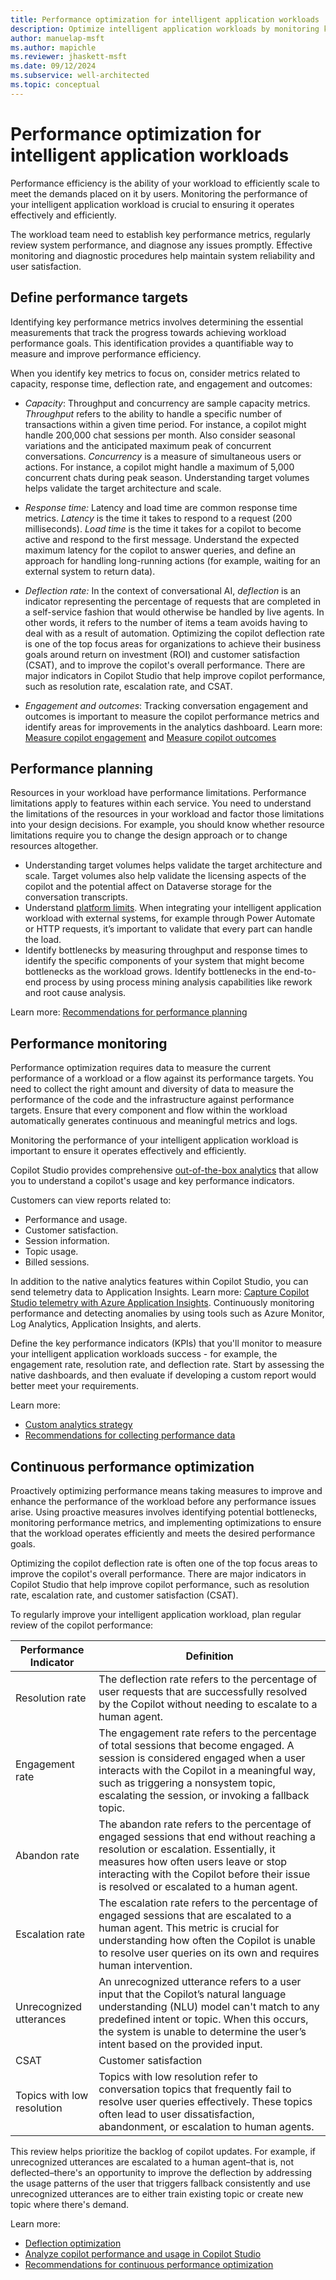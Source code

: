 ```yaml
---
title: Performance optimization for intelligent application workloads
description: Optimize intelligent application workloads by monitoring key performance metrics, diagnosing issues promptly, and continuously enhancing efficiency to meet user demands.
author: manuelap-msft
ms.author: mapichle
ms.reviewer: jhaskett-msft
ms.date: 09/12/2024
ms.subservice: well-architected
ms.topic: conceptual
---
```


# Performance optimization for intelligent application workloads

Performance efficiency is the ability of your workload to efficiently scale to meet the demands placed on it by users. Monitoring the performance of your intelligent application workload is crucial to ensuring it operates effectively and efficiently.

The workload team need to establish key performance metrics, regularly review system performance, and diagnose any issues promptly. Effective monitoring and diagnostic procedures help maintain system reliability and user satisfaction.

## Define performance targets

Identifying key performance metrics involves determining the essential measurements that track the progress towards achieving workload performance goals. This identification provides a quantifiable way to measure and improve performance efficiency.

When you identify key metrics to focus on, consider metrics related to capacity, response time, deflection rate, and engagement and outcomes:

- _Capacity_: Throughput and concurrency are sample capacity metrics. *Throughput* refers to the ability to handle a specific number of transactions within a given time period. For instance, a copilot might handle 200,000 chat sessions per month. Also consider seasonal variations and the anticipated maximum peak of concurrent conversations. *Concurrency* is a measure of simultaneous users or actions. For instance, a copilot might handle a maximum of 5,000 concurrent chats during peak season. Understanding target volumes helps validate the target architecture and scale. 

- _Response time:_ Latency and load time are common response time metrics. *Latency* is the time it takes to respond to a request (200 milliseconds). *Load time* is the time it takes for a copilot to become active and respond to the first message. Understand the expected maximum latency for the copilot to answer queries, and define an approach for handling long-running actions (for example, waiting for an external system to return data).

- _Deflection rate:_ In the context of conversational AI, *deflection* is an indicator representing the percentage of requests that are completed in a self-service fashion that would otherwise be handled by live agents. In other words, it refers to the number of items a team avoids having to deal with as a result of automation. Optimizing the copilot deflection rate is one of the top focus areas for organizations to achieve their business goals around return on investment (ROI) and customer satisfaction (CSAT), and to improve the copilot's overall performance. There are major indicators in Copilot Studio that help improve copilot performance, such as resolution rate, escalation rate, and CSAT.

- _Engagement and outcomes_: Tracking conversation engagement and outcomes is important to measure the copilot performance metrics and identify areas for improvements in the analytics dashboard. Learn more: [Measure copilot engagement](/microsoft-copilot-studio/guidance/measuring-engagement) and [Measure copilot outcomes](/microsoft-copilot-studio/guidance/measuring-outcomes)

## Performance planning

Resources in your workload have performance limitations. Performance limitations apply to features within each service. You need to understand the limitations of the resources in your workload and factor those limitations into your design decisions. For example, you should know whether resource limitations require you to change the design approach or to change resources altogether.

- Understanding target volumes helps validate the target architecture and scale. Target volumes also help validate the licensing aspects of the copilot and the potential affect on Dataverse storage for the conversation transcripts.
- Understand [platform limits](/microsoft-copilot-studio/requirements-quotas). When integrating your intelligent application workload with external systems, for example through Power Automate or HTTP requests, it’s important to validate that every part can handle the load.
- Identify bottlenecks by measuring throughput and response times to identify the specific components of your system that might become bottlenecks as the workload grows. Identify bottlenecks in the end-to-end process by using process mining analysis capabilities like rework and root cause analysis.

Learn more: [Recommendations for performance planning](../performance-efficiency/performance-planning.md)

## Performance monitoring

Performance optimization requires data to measure the current performance of a workload or a flow against its performance targets. You need to collect the right amount and diversity of data to measure the performance of the code and the infrastructure against performance targets. Ensure that every component and flow within the workload automatically generates continuous and meaningful metrics and logs.

Monitoring the performance of your intelligent application workload is important to ensure it operates effectively and efficiently. 

Copilot Studio provides comprehensive [out-of-the-box analytics](/microsoft-copilot-studio/analytics-overview) that allow you to understand a copilot's usage and key performance indicators.

Customers can view reports related to:

- Performance and usage.
- Customer satisfaction.
- Session information.
- Topic usage.
- Billed sessions.

In addition to the native analytics features within Copilot Studio, you can send telemetry data to Application Insights. Learn more: [Capture Copilot Studio telemetry with Azure Application Insights](/microsoft-copilot-studio/advanced-bot-framework-composer-capture-telemetry?tabs=webApp). Continuously monitoring performance and detecting anomalies by using tools such as Azure Monitor, Log Analytics, Application Insights, and alerts.

Define the key performance indicators (KPIs) that you'll monitor to measure your intelligent application workloads success - for example, the engagement rate, resolution rate, and deflection rate. Start by assessing the native dashboards, and then evaluate if developing a custom report would better meet your requirements.

Learn more:

- [Custom analytics strategy](/microsoft-copilot-studio/guidance/custom-analytics-strategy) 
- [Recommendations for collecting performance data](../performance-efficiency/collect-performance-data.md)

## Continuous performance optimization

Proactively optimizing performance means taking measures to improve and enhance the performance of the workload before any performance issues arise. Using proactive measures involves identifying potential bottlenecks, monitoring performance metrics, and implementing optimizations to ensure that the workload operates efficiently and meets the desired performance goals.

Optimizing the copilot deflection rate is often one of the top focus areas to improve the copilot's overall performance. There are major indicators in Copilot Studio that help improve copilot performance, such as resolution rate, escalation rate, and customer satisfaction (CSAT).

To regularly improve your intelligent application workload, plan regular review of the copilot performance:

| Performance Indicator | Definition |
| --- | --- |
| Resolution rate | The deflection rate refers to the percentage of user requests that are successfully resolved by the Copilot without needing to escalate to a human agent. |
| Engagement rate | The engagement rate refers to the percentage of total sessions that become engaged. A session is considered engaged when a user interacts with the Copilot in a meaningful way, such as triggering a nonsystem topic, escalating the session, or invoking a fallback topic. | 
| Abandon rate | The abandon rate refers to the percentage of engaged sessions that end without reaching a resolution or escalation. Essentially, it measures how often users leave or stop interacting with the Copilot before their issue is resolved or escalated to a human agent. | 
| Escalation rate | The escalation rate refers to the percentage of engaged sessions that are escalated to a human agent. This metric is crucial for understanding how often the Copilot is unable to resolve user queries on its own and requires human intervention. |
| Unrecognized utterances | An unrecognized utterance refers to a user input that the Copilot’s natural language understanding (NLU) model can't match to any predefined intent or topic. When this occurs, the system is unable to determine the user’s intent based on the provided input. | 
| CSAT | Customer satisfaction |
| Topics with low resolution | Topics with low resolution refer to conversation topics that frequently fail to resolve user queries effectively. These topics often lead to user dissatisfaction, abandonment, or escalation to human agents. |

This review helps prioritize the backlog of copilot updates. For example, if unrecognized utterances are escalated to a human agent–that is, not deflected–there's an opportunity to improve the deflection by addressing the usage patterns of the user that triggers fallback consistently and use unrecognized utterances are to either train existing topic or create new topic where there's demand.

Learn more:

- [Deflection optimization](/microsoft-copilot-studio/guidance/deflection-overview) 
- [Analyze copilot performance and usage in Copilot Studio](/microsoft-copilot-studio/analytics-summary)
- [Recommendations for continuous performance optimization](../performance-efficiency/continuous-performance-optimize.md)

